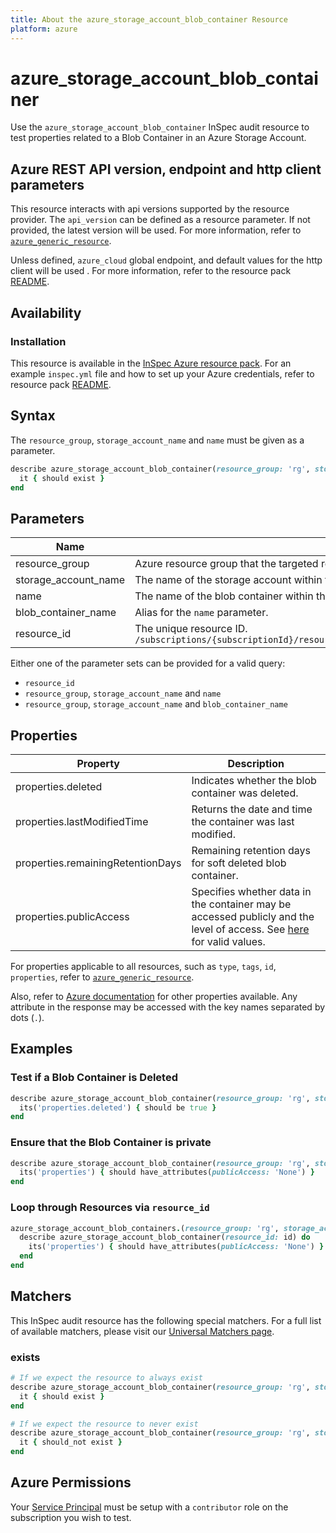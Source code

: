 ```yaml
---
title: About the azure_storage_account_blob_container Resource
platform: azure
---
```


# azure_storage_account_blob_container

Use the `azure_storage_account_blob_container` InSpec audit resource to test properties related to a Blob Container in an Azure Storage Account.

## Azure REST API version, endpoint and http client parameters

This resource interacts with api versions supported by the resource provider.
The `api_version` can be defined as a resource parameter.
If not provided, the latest version will be used.
For more information, refer to [`azure_generic_resource`](azure_generic_resource.md).

Unless defined, `azure_cloud` global endpoint, and default values for the http client will be used .
For more information, refer to the resource pack [README](../../README.md). 

## Availability

### Installation

This resource is available in the [InSpec Azure resource pack](https://github.com/inspec/inspec-azure). 
For an example `inspec.yml` file and how to set up your Azure credentials, refer to resource pack [README](../../README.md#Service-Principal).

## Syntax

The `resource_group`, `storage_account_name` and `name` must be given as a parameter.
```ruby
describe azure_storage_account_blob_container(resource_group: 'rg', storage_account_name: 'production', name: 'logs')  do
  it { should exist }
end
```
## Parameters

| Name                           | Description                                                                          |
|--------------------------------|--------------------------------------------------------------------------------------|
| resource_group                 | Azure resource group that the targeted resource resides in. `MyResourceGroup`        |
| storage_account_name           | The name of the storage account within the specified resource group. `accountName`   |
| name                           | The name of the blob container within the specified storage account. `containerName` |
| blob_container_name            | Alias for the `name` parameter.                                                      |
| resource_id                    | The unique resource ID. `/subscriptions/{subscriptionId}/resourceGroups/{resourceGroupName}/providers/Microsoft.Storage/storageAccounts/{accountName}/blobServices/default/containers/{containerName}` |

Either one of the parameter sets can be provided for a valid query:
- `resource_id`
- `resource_group`, `storage_account_name` and `name`
- `resource_group`, `storage_account_name` and `blob_container_name`

## Properties

| Property                              | Description |
|---------------------------------------|-------------|
| properties.deleted                    | Indicates whether the blob container was deleted.          |
| properties.lastModifiedTime           | Returns the date and time the container was last modified. |
| properties.remainingRetentionDays     | Remaining retention days for soft deleted blob container.  |
| properties.publicAccess               | Specifies whether data in the container may be accessed publicly and the level of access. See [here](https://docs.microsoft.com/en-us/rest/api/storagerp/blobcontainers/get#publicaccess) for valid values. |

For properties applicable to all resources, such as `type`, `tags`, `id`, `properties`, refer to [`azure_generic_resource`](azure_generic_resource.md#properties).

Also, refer to [Azure documentation](https://docs.microsoft.com/en-us/rest/api/storagerp/blobcontainers/get#blobcontainer) for other properties available. 
Any attribute in the response may be accessed with the key names separated by dots (`.`).

## Examples

### Test if a Blob Container is Deleted
```ruby
describe azure_storage_account_blob_container(resource_group: 'rg', storage_account_name: 'default', name: 'logs') do
  its('properties.deleted') { should be true }
end
```
### Ensure that the Blob Container is private
```ruby
describe azure_storage_account_blob_container(resource_group: 'rg', storage_account_name: 'production', name: 'logs') do
  its('properties') { should have_attributes(publicAccess: 'None') }
end
```
### Loop through Resources via `resource_id`
```ruby
azure_storage_account_blob_containers.(resource_group: 'rg', storage_account_name: 'production').ids.each do |id|
  describe azure_storage_account_blob_container(resource_id: id) do
    its('properties') { should have_attributes(publicAccess: 'None') }
  end
end 
```
## Matchers

This InSpec audit resource has the following special matchers. For a full list of available matchers, please visit our [Universal Matchers page](https://docs.chef.io/inspec/matchers/).

### exists
```ruby
# If we expect the resource to always exist
describe azure_storage_account_blob_container(resource_group: 'rg', storage_account_name: 'production', name: 'logs') do
  it { should exist }
end

# If we expect the resource to never exist
describe azure_storage_account_blob_container(resource_group: 'rg', storage_account_name: 'production', name: 'logs') do
  it { should_not exist }
end
```
## Azure Permissions

Your [Service Principal](https://docs.microsoft.com/en-us/azure/azure-resource-manager/resource-group-create-service-principal-portal) must be setup with a `contributor` role on the subscription you wish to test.
